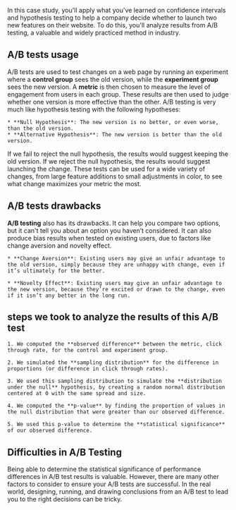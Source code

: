 In this case study, you'll apply what you've learned on confidence intervals and hypothesis testing to help a company decide whether to launch two new features on their website. To do this, you'll analyze results from A/B testing, a valuable and widely practiced method in industry.  


## A/B tests usage

A/B tests are used to test changes on a web page by running an experiment where a **control group** sees the old version, while the **experiment group** sees the new version. A **metric** is then chosen to measure the level of engagement from users in each group. These results are then used to judge whether one version is more effective than the other. A/B testing is very much like hypothesis testing with the following hypotheses:  

    * **Null Hypothesis**: The new version is no better, or even worse, than the old version.  
    * **Alternative Hypothesis**: The new version is better than the old version.



If we fail to reject the null hypothesis, the results would suggest keeping the old version. If we reject the null hypothesis, the results would suggest launching the change. These tests can be used for a wide variety of changes, from large feature additions to small adjustments in color, to see what change maximizes your metric the most.


## A/B tests drawbacks

**A/B testing** also has its drawbacks. It can help you compare two options, but it can't tell you about an option you haven’t considered. It can also produce bias results when tested on existing users, due to factors like change aversion and novelty effect.  

    * **Change Aversion**: Existing users may give an unfair advantage to the old version, simply because they are unhappy with change, even if it’s ultimately for the better.  

    * **Novelty Effect**: Existing users may give an unfair advantage to the new version, because they’re excited or drawn to the change, even if it isn’t any better in the long run.  


## steps we took to analyze the results of this A/B test  

    1. We computed the **observed difference** between the metric, click through rate, for the control and experiment group.  

    2. We simulated the **sampling distribution** for the difference in proportions (or difference in click through rates).  

    3. We used this sampling distribution to simulate the **distribution under the null** hypothesis, by creating a random normal distribution centered at 0 with the same spread and size.  

    4. We computed the **p-value** by finding the proportion of values in the null distribution that were greater than our observed difference.  

    5. We used this p-value to determine the **statistical significance** of our observed difference.  



## Difficulties in A/B Testing  

Being able to determine the statistical significance of performance differences in A/B test results is valuable. However, there are many other factors to consider to ensure your A/B tests are successful. In the real world, designing, running, and drawing conclusions from an A/B test to lead you to the right decisions can be tricky.

